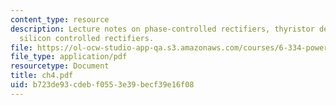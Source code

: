 ```yaml
---
content_type: resource
description: Lecture notes on phase-controlled rectifiers, thyristor devices, and
  silicon controlled rectifiers.
file: https://ol-ocw-studio-app-qa.s3.amazonaws.com/courses/6-334-power-electronics-spring-2007/b723de93cdebf0553e39becf39e16f08_ch4.pdf
file_type: application/pdf
resourcetype: Document
title: ch4.pdf
uid: b723de93-cdeb-f055-3e39-becf39e16f08
---
```


